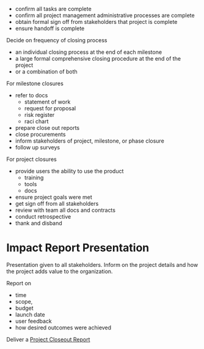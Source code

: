 - confirm all tasks are complete
- confirm all project management administrative processes are complete
- obtain formal sign off from stakeholders that project is complete
- ensure handoff is complete

Decide on frequency of closing process

- an individual closing process at the end of each milestone
- a large formal comprehensive closing procedure at the end of the project
- or a combination of both

For milestone closures

- refer to docs
	- statement of work
	- request for proposal
	- risk register
	- raci chart
- prepare close out reports
- close procurements
- inform stakeholders of project, milestone, or phase closure
- follow up surveys

For project closures

- provide users the ability to use the product
	- training
	- tools
	- docs
- ensure project goals were met
- get sign off from all stakeholders
- review with team all docs and contracts
- conduct retrospective
- thank and disband

# Impact Report Presentation

Presentation given to all stakeholders. Inform on the project details and how the project adds value to the organization.

Report on

- time
- scope,
- budget
- launch date
- user feedback
- how desired outcomes were achieved

Deliver a [Project Closeout Report](Project%20Closeout%20Report.md)
